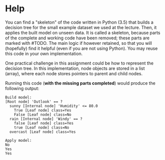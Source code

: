 # Help

You can find a "skeleton" of the code written in Python (3.5) that builds a decision tree for the small example dataset we used at the lecture. Then, it applies the built model on unseen data. It is called a skeleton, because parts of the complete and working code have been removed; these parts are marked with #TODO. The main logic if however retained, so that you will (hopefully) find it helpful (even if you are not using Python). You may reuse this code in your own implementation.

One practical challenge in this assignment could be how to represent the decision tree. In this implementation, node objects are stored in a list (array), where each node stores pointers to parent and child nodes.

Running this code (**with the missing parts completed**) would produce the following output:
```
Build model:
[Root node] 'Outlook' == ?
  sunny [Internal node] 'Humidity' <= 80.0
    True [Leaf node] class=Yes
    False [Leaf node] class=No
  rain [Internal node] 'Windy' == ?
    false [Leaf node] class=Yes
    true [Leaf node] class=No
  overcast [Leaf node] class=Yes

Apply model:
No
Yes
Yes
```
